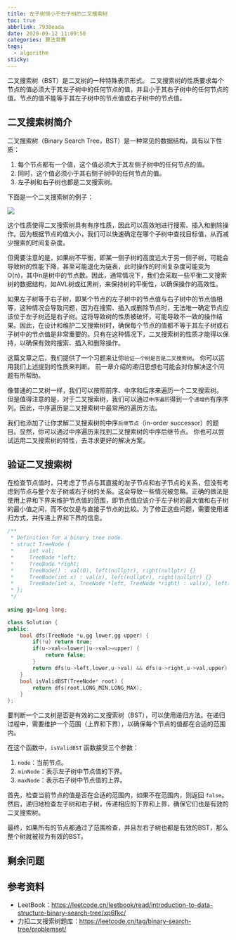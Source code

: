 ```yaml
---
title: 左子树恒小于右子树的二叉搜索树
toc: true
abbrlink: 7938eada
date: 2020-09-12 11:09:50
categories: 算法竞赛
tags:
  - algorithm
sticky:
---
```


二叉搜索树（BST）是二叉树的一种特殊表示形式。 二叉搜索树的性质要求每个节点的值必须大于其左子树中的任何节点的值，并且小于其右子树中的任何节点的值。节点的值不能等于其左子树中的节点值或右子树中的节点值。

<!-- more -->

## 二叉搜索树简介

二叉搜索树（Binary Search Tree，BST）是一种常见的数据结构，具有以下性质：

1. 每个节点都有一个值，这个值必须大于其左侧子树中的任何节点的值。
2. 同时，这个值必须小于其右侧子树中的任何节点的值。
3. 左子树和右子树也都是二叉搜索树。

下面是一个二叉搜索树的例子：

![](https://aliyun-lc-upload.oss-cn-hangzhou.aliyuncs.com/aliyun-lc-upload/uploads/2018/03/14/bst_example-a1.png)

这个性质使得二叉搜索树具有有序性质，因此可以高效地进行搜索、插入和删除操作。因为根据节点的值大小，我们可以快速确定在哪个子树中查找目标值，从而减少搜索的时间复杂度。

但需要注意的是，如果树不平衡，即某一侧子树的高度远大于另一侧子树，可能会导致树的性能下降，甚至可能退化为链表，此时操作的时间复杂度可能变为O(n)，其中n是树中的节点数。因此，通常情况下，我们会采取一些平衡二叉搜索树的数据结构，如AVL树或红黑树，来保持树的平衡性，以确保操作的高效性。

如果左子树等于右子树，即某个节点的左子树中的节点值与右子树中的节点值相等，这种情况会导致问题，因为在搜索、插入或删除节点时，无法唯一确定节点应该位于左子树还是右子树。这将导致树的性质被破坏，可能导致不一致的操作结果。因此，在设计和维护二叉搜索树时，确保每个节点的值都不等于其左子树或右子树中的节点值是非常重要的。只有在这种情况下，二叉搜索树的性质才能得以保持，以确保有效的搜索、插入和删除操作。

这篇文章之后，我们提供了一个习题来让你`验证一个树是否是二叉搜索树`。 你可以运用我们上述提到的性质来判断。 前一章介绍的递归思想也可能会对你解决这个问题有所帮助。

像普通的二叉树一样，我们可以按照前序、中序和后序来遍历一个二叉搜索树。 但是值得注意的是，对于二叉搜索树，我们可以通过`中序遍历`得到一个`递增的`有序序列。因此，中序遍历是二叉搜索树中最常用的遍历方法。

我们也添加了让你求解二叉搜索树的中序`后继节点`（in-order successor）的题目。显然，你可以通过中序遍历来找到二叉搜索树的中序后继节点。 你也可以尝试运用二叉搜索树的特性，去寻求更好的解决方案。

## 验证二叉搜索树

在检查节点值时，只考虑了节点与其直接的左子节点和右子节点的关系，但没有考虑到节点与整个左子树或右子树的关系。这会导致一些情况被忽略。正确的做法是使用上界和下界来维护节点值的范围，即节点值应该介于左子树的最大值和右子树的最小值之间，而不仅仅是与直接子节点的比较。为了修正这些问题，需要使用递归方式，并传递上界和下界的信息。

```cpp
/**
 * Definition for a binary tree node.
 * struct TreeNode {
 *     int val;
 *     TreeNode *left;
 *     TreeNode *right;
 *     TreeNode() : val(0), left(nullptr), right(nullptr) {}
 *     TreeNode(int x) : val(x), left(nullptr), right(nullptr) {}
 *     TreeNode(int x, TreeNode *left, TreeNode *right) : val(x), left(left), right(right) {}
 * };
 */
 
using gg=long long;

class Solution {
public:
    bool dfs(TreeNode *u,gg lower,gg upper) {
        if(!u) return true;
        if(u->val<=lower||u->val>=upper) {
            return false;
        }
        return dfs(u->left,lower,u->val) && dfs(u->right,u->val,upper);
    }
    bool isValidBST(TreeNode* root) {
        return dfs(root,LONG_MIN,LONG_MAX);
    }
};
```
要判断一个二叉树是否是有效的二叉搜索树（BST），可以使用递归方法。在递归过程中，需要维护一个范围（上界和下界），以确保每个节点的值都在合适的范围内。

在这个函数中，`isValidBST` 函数接受三个参数：

1. `node`：当前节点。
2. `minNode`：表示左子树中节点值的下界。
3. `maxNode`：表示右子树中节点值的上界。

首先，检查当前节点的值是否在合适的范围内，如果不在范围内，则返回 `false`。然后，递归地检查左子树和右子树，传递相应的下界和上界，确保它们也是有效的二叉搜索树。

最终，如果所有的节点都通过了范围检查，并且左右子树也都是有效的BST，那么整个树就被视为有效的BST。


## 剩余问题



## 参考资料

- LeetBook：https://leetcode.cn/leetbook/read/introduction-to-data-structure-binary-search-tree/xp6fkc/
- 力扣二叉搜索树题库：https://leetcode.cn/tag/binary-search-tree/problemset/